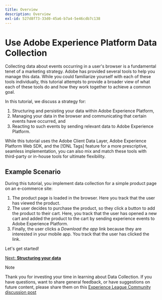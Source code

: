 ```yaml
---
title: Overview
description: Overview
exl-id: 527d8f73-33d0-45a6-b7a4-5e46cdb7c138
---
```

# Use Adobe Experience Platform Data Collection

Collecting data about events occurring in a user's browser is a fundamental tenet of a marketing strategy. Adobe has provided several tools to help you manage this data. While you could familiarize yourself with each of these tools individually, this tutorial attempts to provide a broader view of what each of these tools do and how they work together to achieve a common goal.

In this tutorial, we discuss a strategy for:

1. Structuring and persisting your data within Adobe Experience Platform,
1. Managing your data in the browser and communicating that certain events have occurred, and 
1. Reacting to such events by sending relevant data to Adobe Experience Platform.

While this tutorial uses the Adobe Client Data Layer, Adobe Experience Platform Web SDK, and the [!DNL Tags] feature for a more prescriptive, seamless implementation, you can also mix and match these tools with third-party or in-house tools for ultimate flexibility.

## Example Scenario

During this tutorial, you implement data collection for a simple product page on an e-commerce site:

1. The product page is loaded in the browser. Here you track that the user has viewed the product. 
1. The user decides to purchase the product, so they click a button to add the product to their cart. Here, you track that the user has opened a new cart and added the product to the cart by sending experience events to Adobe Experience Platform. 
1. Finally, the user clicks a _Download the app_ link because they are interested in your mobile app. You track that the user has clicked the link. 

Let's get started!

[Next: **Structuring your data**](structuring-your-data.md)

>[!NOTE]
>
>Thank you for investing your time in learning about Data Collection. If you have questions, want to share general feedback, or have suggestions on future content, please share them on this [Experience League Community discussion post](https://experienceleaguecommunities.adobe.com/t5/adobe-experience-platform-launch/tutorial-discussion-use-adobe-experience-platform-data/m-p/543877)
